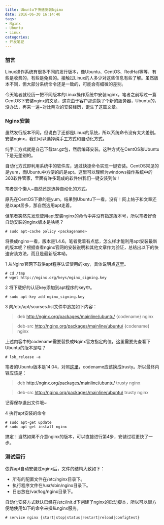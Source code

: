 ```yaml
---
title: Ubuntu下快速安装Nginx
date: 2016-06-30 16:14:40
tags:
- Nginx
- Ubuntu
- Linux
categories: 
- 开发笔记
---
```

### 前言

Linux操作系统有很多不同的发行版本，像Ubuntu、CentOS、RedHat等等，有些是收费的，有些是免费的。接触过Linux的人多少对这些信息有些了解。虽然版本不同，但大部分系统命令还是一致的，可能会有细微的差别。

今天笔者就经历一把不同版本的Linux操作系统中安装nginx。笔者之前写过一篇CentOS下安装nginx的文章，这次由于客户那边换了个新的服务器，Ubuntu的，没办法，再来一遍~对比两次的安装经历，诞生了这篇文章。

### Nginx安装

虽然发行版本不同，但说白了还都是Linux的系统，所以系统命令没有太大差别。安装nginx，我们可以选择纯手工方式和自动化方式。

纯手工方式就是自己下载tar.gz包，然后编译安装。这种方式在CentOS和Ubuntu下是无差别的。

自动化方式即利用系统中的软件库，通过快捷命令实现一键安装。CentOS常见的是yum，而Ubuntu中方便的的是apt。这里可以理解为windows操作系统中的360软件管家，里面有许多现成的软件供我们一键安装到位！

笔者是个懒人~自然还是选择自动化的方式。

原先在CentOS下靠的是yum，结果到Ubuntu下一看，没有！网上帖子和文章还是以apt居多，那自然选用apt走着。

但笔者突然先发现使用apt安装nginx的命令中并没有指定版本号，所以笔者好奇自动安装的nginx版本是啥呢？

<!-- more -->

``` Shell
# sudo apt-cache policy <packagename>
```

将<packagename>换成nginx一看，版本是1.4.6。笔者觉着有点低，怎么样才能利用apt安装最新的版本呢？根据查看nginx官网的安装说明和其他文章作为验证，总结出以下的快速安装方法，而且是最新版本呦。

1 从Nginx官网下载供apt程序认证使用的key，具体说明点[这里](http://nginx.org/en/linux_packages.html#stable)。

``` Shell
# cd /tmp
# wget http://nginx.org/keys/nginx_signing.key
```

2 将下载好的认证key添加到apt程序的key中。

``` Shell
# sudo apt-key add nginx_signing.key
```

3 向/etc/apt/sourses.list文件中追加如下内容：

> deb http://nginx.org/packages/mainline/ubuntu/ {codename} nginx

> deb-src http://nginx.org/packages/mainline/ubuntu/ {codename} nginx

上述内容中的codename需要替换成Nginx官方指定的值，这里需要先查看下Ubuntu的版本是啥？

``` Shell
# lsb_release -a
```

笔者的Ubuntu版本是14.04，对照[这里](http://nginx.org/en/linux_packages.html#distributions)，codename应该换成trusty。所以最终内容应该是：

> deb http://nginx.org/packages/mainline/ubuntu/ trusty nginx

> deb-src http://nginx.org/packages/mainline/ubuntu/ trusty nginx

记得保存退出文件哦~

4 执行apt安装的命令

``` Shell
# sudo apt-get update
# sudo apt-get install nginx
```

搞定！当然如果不介意nginx的版本，可以直接进行第4步，安装过程更快了一步。

### 测试运行

依靠apt自动安装过nginx后，文件的结构大致如下：

- 所有的配置文件在/etc/nginx目录下。
- 执行程序文件在/usr/sbin/nginx目录下。
- 日志放在/var/log/nginx目录下。

自动化安装方式默认已经在/etc/init.d下创建了nginx的启动脚本，所以可以很方便地使用如下的命令来操纵nginx服务。

``` Shell
# service nginx {start|stop|status|restart|reload|configtest}
```
